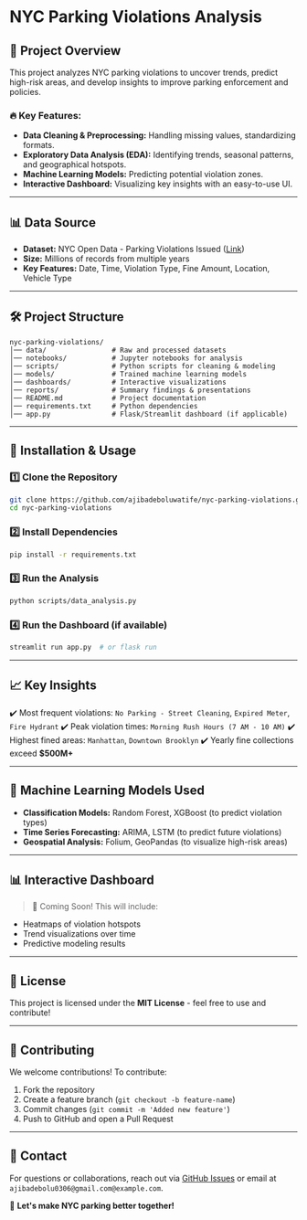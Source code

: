 # NYC Parking Violations Analysis

## 📌 Project Overview
This project analyzes NYC parking violations to uncover trends, predict high-risk areas, and develop insights to improve parking enforcement and policies.

### 🔥 Key Features:
- **Data Cleaning & Preprocessing:** Handling missing values, standardizing formats.
- **Exploratory Data Analysis (EDA):** Identifying trends, seasonal patterns, and geographical hotspots.
- **Machine Learning Models:** Predicting potential violation zones.
- **Interactive Dashboard:** Visualizing key insights with an easy-to-use UI.

---

## 📊 Data Source
- **Dataset:** NYC Open Data - Parking Violations Issued ([Link](https://data.cityofnewyork.us/))
- **Size:** Millions of records from multiple years
- **Key Features:** Date, Time, Violation Type, Fine Amount, Location, Vehicle Type

---

## 🛠️ Project Structure
```
nyc-parking-violations/
│── data/                # Raw and processed datasets
│── notebooks/           # Jupyter notebooks for analysis
│── scripts/             # Python scripts for cleaning & modeling
│── models/              # Trained machine learning models
│── dashboards/          # Interactive visualizations
│── reports/             # Summary findings & presentations
│── README.md            # Project documentation
│── requirements.txt     # Python dependencies
│── app.py               # Flask/Streamlit dashboard (if applicable)
```

---

## 🚀 Installation & Usage

### 1️⃣ Clone the Repository
```bash
git clone https://github.com/ajibadeboluwatife/nyc-parking-violations.git
cd nyc-parking-violations
```

### 2️⃣ Install Dependencies
```bash
pip install -r requirements.txt
```

### 3️⃣ Run the Analysis
```bash
python scripts/data_analysis.py
```

### 4️⃣ Run the Dashboard (if available)
```bash
streamlit run app.py  # or flask run
```

---

## 📈 Key Insights
✔️ Most frequent violations: `No Parking - Street Cleaning`, `Expired Meter`, `Fire Hydrant`
✔️ Peak violation times: `Morning Rush Hours (7 AM - 10 AM)`
✔️ Highest fined areas: `Manhattan`, `Downtown Brooklyn`
✔️ Yearly fine collections exceed **$500M+**

---

## 🧠 Machine Learning Models Used
- **Classification Models:** Random Forest, XGBoost (to predict violation types)
- **Time Series Forecasting:** ARIMA, LSTM (to predict future violations)
- **Geospatial Analysis:** Folium, GeoPandas (to visualize high-risk areas)

---

## 📊 Interactive Dashboard
> 🚀 Coming Soon! This will include:
- Heatmaps of violation hotspots
- Trend visualizations over time
- Predictive modeling results

---

## 📜 License
This project is licensed under the **MIT License** - feel free to use and contribute!

---

## 🙌 Contributing
We welcome contributions! To contribute:
1. Fork the repository
2. Create a feature branch (`git checkout -b feature-name`)
3. Commit changes (`git commit -m 'Added new feature'`)
4. Push to GitHub and open a Pull Request

---

## 📧 Contact
For questions or collaborations, reach out via [GitHub Issues](https://github.com/ajibadeboluwatife/nyc-parking-violations/issues) or email at `ajibadebolu0306@gmail.com@example.com`.

🚀 **Let's make NYC parking better together!**

